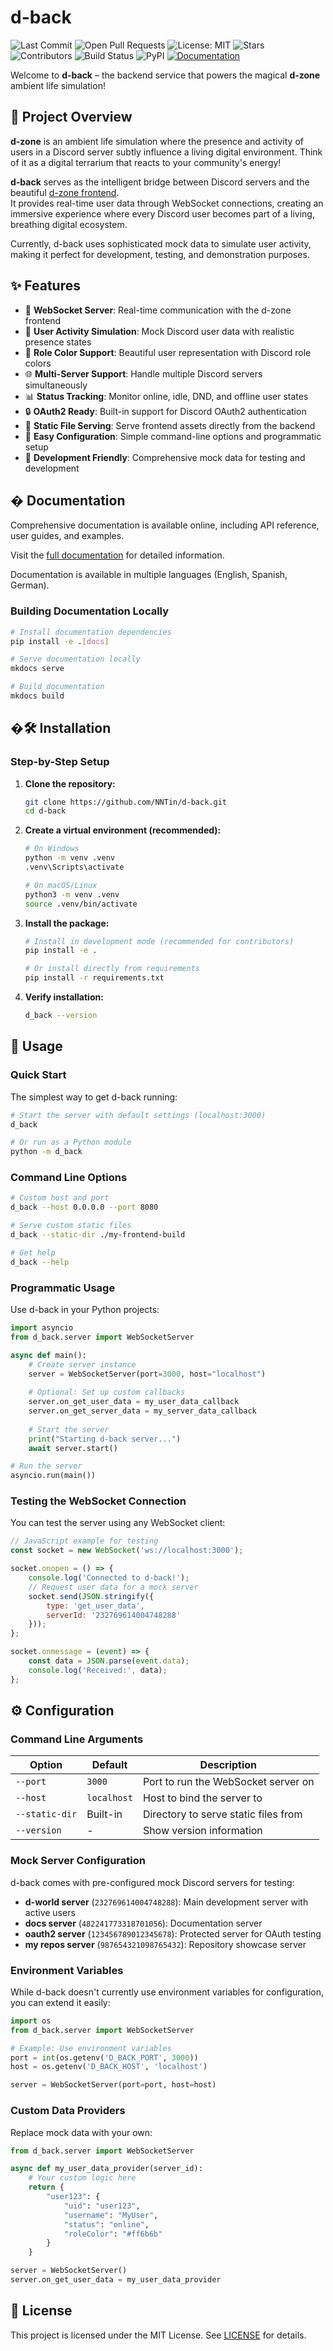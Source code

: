 # d-back  

![Last Commit](https://img.shields.io/github/last-commit/NNTin/d-back) 
![Open Pull Requests](https://img.shields.io/github/issues-pr/NNTin/d-back)
![License: MIT](https://img.shields.io/badge/License-MIT-blue.svg)
![Stars](https://img.shields.io/github/stars/NNTin/d-back)
![Contributors](https://img.shields.io/github/contributors/NNTin/d-back)
![Build Status](https://github.com/NNTin/d-back/actions/workflows/test.yml/badge.svg)
![PyPI](https://img.shields.io/pypi/v/d-back)
[![Documentation](https://img.shields.io/badge/docs-mkdocs-blue)](https://nntin.github.io/d-back/)



Welcome to **d-back** – the backend service that powers the magical **d-zone** ambient life simulation!

## 🎯 Project Overview

**d-zone** is an ambient life simulation where the presence and activity of users in a Discord server subtly influence a living digital environment. Think of it as a digital terrarium that reacts to your community's energy!

**d-back** serves as the intelligent bridge between Discord servers and the beautiful [d-zone frontend](https://nntin.github.io/d-zone/).  
It provides real-time user data through WebSocket connections, creating an immersive experience where every Discord user becomes part of a living, breathing digital ecosystem.

Currently, d-back uses sophisticated mock data to simulate user activity, making it perfect for development, testing, and demonstration purposes.

## ✨ Features

- 🔌 **WebSocket Server**: Real-time communication with the d-zone frontend
- 👥 **User Activity Simulation**: Mock Discord user data with realistic presence states
- 🎨 **Role Color Support**: Beautiful user representation with Discord role colors  
- 🌐 **Multi-Server Support**: Handle multiple Discord servers simultaneously
- 📊 **Status Tracking**: Monitor online, idle, DND, and offline user states
- 🔒 **OAuth2 Ready**: Built-in support for Discord OAuth2 authentication
- 📁 **Static File Serving**: Serve frontend assets directly from the backend
- 🚀 **Easy Configuration**: Simple command-line options and programmatic setup
- 🧪 **Development Friendly**: Comprehensive mock data for testing and development

## � Documentation

Comprehensive documentation is available online, including API reference, user guides, and examples.

Visit the [full documentation](https://nntin.github.io/d-back/) for detailed information.

Documentation is available in multiple languages (English, Spanish, German).

### Building Documentation Locally

```bash
# Install documentation dependencies
pip install -e .[docs]

# Serve documentation locally
mkdocs serve

# Build documentation
mkdocs build
```

## �🛠️ Installation

### Step-by-Step Setup

1. **Clone the repository:**
   ```bash
   git clone https://github.com/NNTin/d-back.git
   cd d-back
   ```

2. **Create a virtual environment (recommended):**
   ```bash
   # On Windows
   python -m venv .venv
   .venv\Scripts\activate

   # On macOS/Linux  
   python3 -m venv .venv
   source .venv/bin/activate
   ```

3. **Install the package:**
   ```bash
   # Install in development mode (recommended for contributors)
   pip install -e .

   # Or install directly from requirements
   pip install -r requirements.txt
   ```

4. **Verify installation:**
   ```bash
   d_back --version
   ```

## 🚀 Usage

### Quick Start

The simplest way to get d-back running:

```bash
# Start the server with default settings (localhost:3000)
d_back

# Or run as a Python module
python -m d_back
```

### Command Line Options

```bash
# Custom host and port
d_back --host 0.0.0.0 --port 8080

# Serve custom static files
d_back --static-dir ./my-frontend-build

# Get help
d_back --help
```

### Programmatic Usage

Use d-back in your Python projects:

```python
import asyncio
from d_back.server import WebSocketServer

async def main():
    # Create server instance
    server = WebSocketServer(port=3000, host="localhost")
    
    # Optional: Set up custom callbacks
    server.on_get_user_data = my_user_data_callback
    server.on_get_server_data = my_server_data_callback
    
    # Start the server
    print("Starting d-back server...")
    await server.start()

# Run the server
asyncio.run(main())
```

### Testing the WebSocket Connection

You can test the server using any WebSocket client:

```javascript
// JavaScript example for testing
const socket = new WebSocket('ws://localhost:3000');

socket.onopen = () => {
    console.log('Connected to d-back!');
    // Request user data for a mock server
    socket.send(JSON.stringify({
        type: 'get_user_data',
        serverId: '232769614004748288'
    }));
};

socket.onmessage = (event) => {
    const data = JSON.parse(event.data);
    console.log('Received:', data);
};
```

## ⚙️ Configuration

### Command Line Arguments

| Option | Default | Description |
|--------|---------|-------------|
| `--port` | `3000` | Port to run the WebSocket server on |
| `--host` | `localhost` | Host to bind the server to |
| `--static-dir` | Built-in | Directory to serve static files from |
| `--version` | - | Show version information |

### Mock Server Configuration

d-back comes with pre-configured mock Discord servers for testing:

- **d-world server** (`232769614004748288`): Main development server with active users
- **docs server** (`482241773318701056`): Documentation server  
- **oauth2 server** (`123456789012345678`): Protected server for OAuth testing
- **my repos server** (`987654321098765432`): Repository showcase server

### Environment Variables

While d-back doesn't currently use environment variables for configuration, you can extend it easily:

```python
import os
from d_back.server import WebSocketServer

# Example: Use environment variables
port = int(os.getenv('D_BACK_PORT', 3000))
host = os.getenv('D_BACK_HOST', 'localhost')

server = WebSocketServer(port=port, host=host)
```

### Custom Data Providers

Replace mock data with your own:

```python
from d_back.server import WebSocketServer

async def my_user_data_provider(server_id):
    # Your custom logic here
    return {
        "user123": {
            "uid": "user123",
            "username": "MyUser",
            "status": "online",
            "roleColor": "#ff6b6b"
        }
    }

server = WebSocketServer()
server.on_get_user_data = my_user_data_provider
```

## 📜 License

This project is licensed under the MIT License. See [LICENSE](LICENSE) for details.
